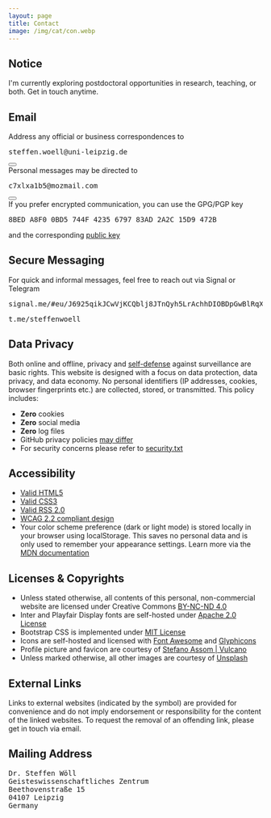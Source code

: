 ```yaml
---
layout: page
title: Contact
image: /img/cat/con.webp
---
```


<h2>Notice</h2>
<div class="box-note m60">
<i class="fas fa-thumbtack icon-inline icon-accent" role="presentation"></i>I'm currently exploring postdoctoral opportunities in research, teaching, or both. Get in touch anytime.
</div>

<h2>Email</h2>


<!--<div class="box-success">
Address any official or business correspondences to 
<pre id="emailul"><i class="far fa-envelope icon-inline" role="presentation"></i>steffen.woell@uni-leipzig.de</pre><button class="copy-btn" data-target="emailul" title="Copy to Clipboard"><i class="fas fa-copy"></i></button>
Personal messages may be directed to <pre><i class="far fa-envelope icon-inline" role="presentation"></i>c7xlxa1b5@mozmail.com</pre>
</div>-->

<div class="box-success">
Address any official or business correspondences to 
<div class="copy-container">
  <pre><i class="far fa-envelope icon-inline" role="presentation"></i>steffen.woell@uni-leipzig.de</pre>
  <button class="copy-btn" data-code="steffen.woell@uni-leipzig.de" title="Copy to clipboard">
    <i class="fas fa-copy"></i>
  </button>
</div>
Personal messages may be directed to 
<div class="copy-container">
  <pre><i class="far fa-envelope icon-inline" role="presentation"></i>c7xlxa1b5@mozmail.com</pre>
  <button class="copy-btn" data-code="c7xlxa1b5@mozmail.com" title="Copy to clipboard">
    <i class="fas fa-copy"></i>
  </button>
</div>
</div>



<div class="box-note m60">
If you prefer encrypted communication, you can use the GPG/PGP key <pre><i class="fas fa-fingerprint icon-inline" role="presentation"></i>8BED A8F0 0BD5 744F 4235 6797 83AD 2A2C 15D9 472B</pre>and the corresponding <a href="/doc/keys/steffenwoell_pgp_public_key.asc">public key<i class="fas fa-link" role="presentation"></i></a>
</div>

<h2>Secure Messaging</h2>
<div class="box-note m60">
For quick and informal messages, feel free to reach out via Signal or Telegram <pre><i class="fas fa-comment-dots icon-inline" role="presentation"></i>signal.me/#eu/J6925qikJCwVjKCQblj8JTnQyh5LrAchhDIOBDpGwBlRqX1mnpJOkqEIPe6oXkmF</pre>
<pre><i class="fab fa-telegram-plane icon-inline" role="presentation"></i>t.me/steffenwoell</pre>
</div>

<h2>Data Privacy</h2>
<div class="box-success m60">
Both online and offline, privacy and <a href="https://ssd.eff.org/">self-defense<i class="fas fa-external-link-alt" role="presentation"></i></a> against surveillance are basic rights. This website is designed with a focus on data protection, data privacy, and data economy. No personal identifiers (IP addresses, cookies, browser fingerprints etc.) are collected, stored, or transmitted. This policy includes:
  <ul class="fa-ul">
    <li><span class="fa-li"><i class="fas fa-cookie-bite" role="presentation"></i></span><b>Zero</b> cookies</li>
    <li><span class="fa-li"><i class="fas fa-thumbs-down" role="presentation"></i></span><b>Zero</b> social media</li>
    <li><span class="fa-li"><i class="fas fa-burn" role="presentation"></i></span><b>Zero</b> log files</li>
    <li><span class="fa-li"><i class="fab fa-github-alt" role="presentation"></i></span>GitHub  privacy policies <a href="https://docs.github.com/en/site-policy/privacy-policies/github-privacy-statement">may differ<i class="fas fa-external-link-alt" role="presentation"></i></a></li>
    <li><span class="fa-li"><i class="fas fa-user-shield" role="presentation"></i></span>For security concerns please refer to <a href="/well-known/security.txt">security.txt</a><i class="fas fa-link" role="presentation"></i></li>
  </ul>
</div>

<h2>Accessibility</h2>
<div class="box-success m60">
  <ul class="fa-ul">
    <li><span class="fa-li"><i class="fab fa-html5" role="presentation"></i></span><a href="https://validator.w3.org/nu/?doc=https%3A%2F%2Fsteffenwoell.github.io%2F">Valid <span class="pre-inline">HTML5</span><i class="fas fa-external-link-alt" role="presentation"></i></a></li>
    <li><span class="fa-li"><i class="fab fa-css3-alt" role="presentation"></i></span><a href="https://jigsaw.w3.org/css-validator/validator?uri=https%3A%2F%2Fsteffenwoell.github.io">Valid <span class="pre-inline">CSS3</span><i class="fas fa-external-link-alt" role="presentation"></i></a></li>
    <li><span class="fa-li"><i class="fas fa-rss-square" role="presentation"></i></span><a href="http://www.rssboard.org/rss-validator/check.cgi?url=https%3A//steffenwoell.github.io/feed.xml">Valid <span class="pre-inline">RSS 2.0</span><i class="fas fa-external-link-alt" role="presentation"></i></a></li>
    <li><span class="fa-li"><i class="fas fa-universal-access" role="presentation"></i></span><a href="https://wave.webaim.org/report#/https://steffenwoell.github.io/"><span class="pre-inline">WCAG 2.2</span> compliant design<i class="fas fa-external-link-alt" role="presentation"></i></a></li>
    <li><span class="fa-li"><i class="fas fa-info-circle" role="presentation"></i></span>Your color scheme preference (dark or light mode) is stored locally in your browser using <span class="pre-inline">localStorage</span>. This saves no personal data and is only used to remember your appearance settings. Learn more via the <a href="https://developer.mozilla.org/en-US/docs/Web/API/Window/localStorage">MDN documentation<i class="fas fa-external-link-alt" role="presentation"></i></a></li>
  </ul>
</div>

<h2>Licenses & Copyrights</h2>
<div class="box-note m60">
<ul class="list-copy" role="list">
<li>Unless stated otherwise, all contents of this personal, non-commercial website are licensed under Creative Commons <a rel="license" href="/doc/legal/CC-LICENSE.txt">BY-NC-ND 4.0<i class="far fa-file" role="presentation"></i></a></li>
<li><span class="pre-inline">Inter</span> and <span class="pre-inline">Playfair Display</span> fonts are self-hosted under <a rel="license" href="/doc/legal/APACHE-LICENSE.txt">Apache 2.0 License<i class="far fa-file" role="presentation"></i></a></li>
<li><span class="pre-inline">Bootstrap CSS</span> is implemented under <a rel="license" href="/doc/legal/MIT-LICENSE.txt">MIT License<i class="far fa-file" role="presentation"></i></a></li>
<li>Icons are self-hosted and licensed with <a rel="license" href="/doc/legal/FA-LICENSE.txt">Font Awesome<i class="far fa-file" role="presentation"></i></a> and <a rel="license" href="https://glyphicons.com/license/">Glyphicons<i class="fas fa-external-link-alt" role="presentation"></i></a></li>
<li>Profile picture and favicon are courtesy of <a href="https://savee.it/vulcano/">Stefano Assom | Vulcano<i class="fas fa-external-link-alt" role="presentation"></i></a></li>
<li>Unless marked otherwise, all other images are courtesy of <a rel="license" href="https://unsplash.com/license">Unsplash<i class="fas fa-external-link-alt" role="presentation"></i></a></li>
</ul>
</div>

<h2>External Links</h2>
<div class="box-note m60">
<i class="fas fa-network-wired icon-inline" role="presentation"></i>Links to external websites (indicated by the<i class="fas fa-external-link-alt" role="presentation"></i> symbol) are provided for convenience and do not imply endorsement or responsibility for the content of the linked websites. To request the removal of an offending link, please get in touch via email.
</div>

<h2>Mailing Address</h2>
<div class="box-note m100">
<pre>
Dr. Steffen Wöll
Geisteswissenschaftliches Zentrum
Beethovenstraße 15
04107 Leipzig
Germany
</pre>
</div>